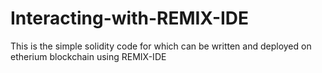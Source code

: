 # Interacting-with-REMIX-IDE
This is the simple solidity code for which can be written and deployed on etherium blockchain using REMIX-IDE
